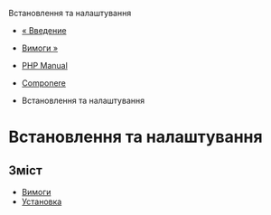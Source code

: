 Встановлення та налаштування

-   [« Введение](intro.componere.md)
    
-   [Вимоги »](componere.requirements.md)
    
-   [PHP Manual](index.md)
    
-   [Componere](book.componere.md)
    
-   Встановлення та налаштування
    

# Встановлення та налаштування

## Зміст

-   [Вимоги](componere.requirements.md)
-   [Установка](componere.installation.md)